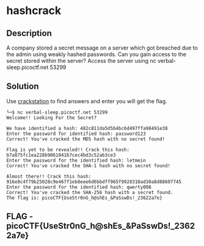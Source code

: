 # hashcrack

## Description
A company stored a secret message on a server which got breached due to the admin using weakly hashed passwords. 
Can you gain access to the secret stored within the server? Access the server using nc verbal-sleep.picoctf.net 53299

## Solution

Use [crackstation](https://crackstation.net/) to find answers and enter you will get the flag.

```
└─$ nc verbal-sleep.picoctf.net 53299
Welcome!! Looking For the Secret?

We have identified a hash: 482c811da5d5b4bc6d497ffa98491e38
Enter the password for identified hash: password123
Correct! You've cracked the MD5 hash with no secret found!

Flag is yet to be revealed!! Crack this hash: b7a875fc1ea228b9061041b7cec4bd3c52ab3ce3
Enter the password for the identified hash: letmein
Correct! You've cracked the SHA-1 hash with no secret found!

Almost there!! Crack this hash: 916e8c4f79b25028c9e467f1eb8eee6d6bbdff965f9928310ad30a8d88697745
Enter the password for the identified hash: qwerty098
Correct! You've cracked the SHA-256 hash with a secret found. 
The flag is: picoCTF{UseStr0nG_h@shEs_&PaSswDs!_23622a7e}

```

## FLAG - picoCTF{UseStr0nG_h@shEs_&PaSswDs!_23622a7e}
